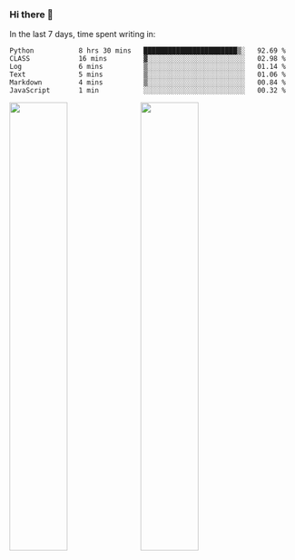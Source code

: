 ### Hi there 👋

In the last 7 days, time spent writing in:

<!--START_SECTION:waka-->

```text
Python           8 hrs 30 mins   ███████████████████████▒░   92.69 %
CLASS            16 mins         ▓░░░░░░░░░░░░░░░░░░░░░░░░   02.98 %
Log              6 mins          ▒░░░░░░░░░░░░░░░░░░░░░░░░   01.14 %
Text             5 mins          ▒░░░░░░░░░░░░░░░░░░░░░░░░   01.06 %
Markdown         4 mins          ▒░░░░░░░░░░░░░░░░░░░░░░░░   00.84 %
JavaScript       1 min           ░░░░░░░░░░░░░░░░░░░░░░░░░   00.32 %
```

<!--END_SECTION:waka-->

<img src="https://wakatime.com/share/@jimtje/5d0c92de-08f8-4a72-8f2f-6a9693d1e318.svg" width=45% height=45%> <img src="https://wakatime.com/share/@jimtje/501498ae-bda5-4da7-a89d-b40bcdd5556d.svg" width=45% height=45%>
